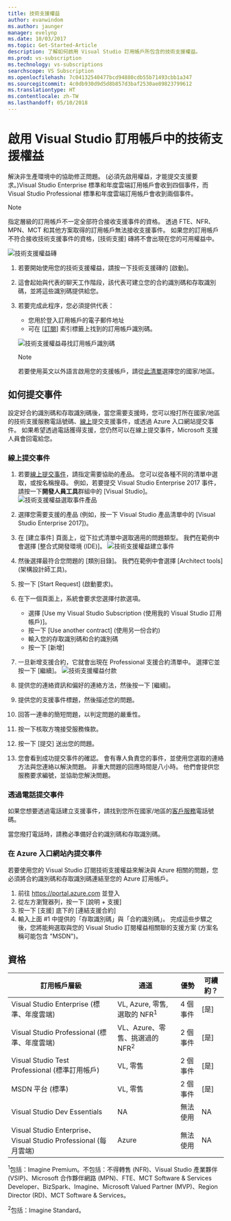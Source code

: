 ```yaml
---
title: 技術支援權益
author: evanwindom
ms.author: jaunger
manager: evelynp
ms.date: 10/03/2017
ms.topic: Get-Started-Article
description: 了解如何啟用 Visual Studio 訂用帳戶所包含的技術支援權益。
ms.prod: vs-subscription
ms.technology: vs-subscriptions
searchscope: VS Subscription
ms.openlocfilehash: 7c04132540477bcd94880cdb55b71493cbb1a347
ms.sourcegitcommit: 4c0db930d9d5d8b857d3baf2530ae89823799612
ms.translationtype: HT
ms.contentlocale: zh-TW
ms.lasthandoff: 05/10/2018
---
```

# <a name="activating-the-technical-support-benefit-in-visual-studio-subscriptions"></a>啟用 Visual Studio 訂用帳戶中的技術支援權益

解決非生產環境中的協助修正問題。  (必須先啟用權益，才能提交支援要求。)Visual Studio Enterprise 標準和年度雲端訂用帳戶會收到四個事件，而 Visual Studio Professional 標準和年度雲端訂用帳戶會收到兩個事件。  

   > [!NOTE]
   > 指定層級的訂用帳戶不一定全部符合接收支援事件的資格。  透過 FTE、NFR、MPN、MCT 和其他方案取得的訂用帳戶無法接收支援事件。  如果您的訂用帳戶不符合接收技術支援事件的資格，[技術支援] 磚將不會出現在您的可用權益中。 

   ![技術支援權益磚](_img\vs-tech-support\vs-tech-support-tile.png)

1.  若要開始使用您的技術支援權益，請按一下技術支援磚的 [啟動]。 
2.  這會起始與代表的聊天工作階段，該代表可建立您的合約識別碼和存取識別碼，並將這些識別碼提供給您。 
3.  若要完成此程序，您必須提供代表：
    - 您用於登入訂用帳戶的電子郵件地址
    - 可在 [[訂閱](https://my.visualstudio.com/subscriptions)] 索引標籤上找到的訂用帳戶識別碼。 

    ![技術支援權益尋找訂用帳戶識別碼](_img\vs-tech-support\vs-tech-support-subID-cropped.png)

    > [!NOTE]
    > 若要使用英文以外語言啟用您的支援帳戶，請從[此清單](http://support.microsoft.com/activatesupport)選擇您的國家/地區。   

## <a name="how-to-submit-an-incident"></a>如何提交事件
設定好合約識別碼和存取識別碼後，當您需要支援時，您可以撥打所在國家/地區的技術支援服務電話號碼、[線上](http://support.microsoft.com/oas/)提交支援事件，或透過 Azure 入口網站提交事件。  如果希望透過電話獲得支援，您仍然可以在線上提交事件，Microsoft 支援人員會回電給您。

### <a name="submit-an-incident-online"></a>線上提交事件
1.  若要[線上提交事件](http://support.microsoft.com/oas/)，請指定需要協助的產品。  您可以從各種不同的清單中選取，或按名稱搜尋。  例如，若要提交 Visual Studio Enterprise 2017 事件，請按一下**開發人員工具**群組中的 [Visual Studio]。 
    ![技術支援權益選取事件產品](_img\vs-tech-support\vs-tech-support-select-product.png)

2.  選擇您需要支援的產品  (例如，按一下 Visual Studio 產品清單中的 [Visual Studio Enterprise 2017])。 
3.  在 [建立事件] 頁面上，從下拉式清單中選取適用的問題類型。  我們在範例中會選擇 [整合式開發環境 (IDE)]。
    ![技術支援權益建立事件](_img\vs-tech-support\vs-tech-support-create-incident.png)

4.  然後選擇最符合您問題的 [類別目錄]。  我們在範例中會選擇 [Architect tools] (架構設計師工具)。
5.  按一下 [Start Request] (啟動要求)。 
6.  在下一個頁面上，系統會要求您選擇付款選項。  
    - 選擇 [Use my Visual Studio Subscription (使用我的 Visual Studio 訂用帳戶)]。 
    - 按一下 [Use another contract] (使用另一份合約)
    - 輸入您的存取識別碼和合約識別碼
    - 按一下 [新增]
7.  一旦新增支援合約，它就會出現在 Professional 支援合約清單中。  選擇它並按一下 [繼續]。
     ![技術支援權益付款](_img\vs-tech-support\vs-tech-support-payment.png)

8.  提供您的連絡資訊和偏好的連絡方法，然後按一下 [繼續]。  
9.  提供您的支援事件標題，然後描述您的問題。  
10. 回答一連串的簡短問題，以判定問題的嚴重性。  
11. 按一下核取方塊接受服務條款。
12. 按一下 [提交] 送出您的問題。  
13. 您會看到成功提交事件的確認。  會有專人負責您的事件，並使用您選取的連絡方法與您連絡以解決問題。  非重大問題的回應時間是八小時。 他們會提供您服務要求編號，並協助您解決問題。 

### <a name="submit-an-incident-by-phone"></a>透過電話提交事件
如果您想要透過電話建立支援事件，請找到您所在國家/地區的[客戶服務](https://support.microsoft.com/help/13948/global-customer-service-phone-numbers)電話號碼。  

當您撥打電話時，請務必準備好合約識別碼和存取識別碼。 

### <a name="submit-an-incident-within-the-azure-portal"></a>在 Azure 入口網站內提交事件
若要使用您的 Visual Studio 訂閱技術支援權益來解決與 Azure 相關的問題，您必須將合約識別碼和存取識別碼連結至您的 Azure 訂用帳戶。  
1.  前往 https://portal.azure.com 並登入
2.  從左方瀏覽器列，按一下 [說明 + 支援]
3.  按一下 [支援] 底下的 [連結支援合約]
4.  輸入上面 #1 中提供的「存取識別碼」與「合約識別碼」。
完成這些步驟之後，您將能夠選取與您的 Visual Studio 訂閱權益相關聯的支援方案  (方案名稱可能包含 "MSDN")。

## <a name="eligibility"></a>資格
| 訂用帳戶層級                                                 |     通道                                            | 優勢                                                          | 可續約？    |
|--------------------------------------------------------------------|---------------------------------------------------------|------------------------------------------------------------------|---------------|
| Visual Studio Enterprise (標準、年度雲端)   | VL, Azure, 零售, 選取的 NFR<sup>1</sup> | 4 個事件       |  [是]|
| Visual Studio Professional (標準、年度雲端) | VL、Azure、零售、挑選過的 NFR<sup>2</sup>                                        | 2 個事件                                                          |[是]         |
| Visual Studio Test Professional (標準訂用帳戶)                         | VL, 零售                                              | 2 個事件                                             |  [是]         |
| MSDN 平台 (標準)                                          | VL, 零售                                              | 2 個事件                                               | [是]         |
| Visual Studio Dev Essentials | NA  | 無法使用 |NA|
| Visual Studio Enterprise、Visual Studio Professional (每月雲端) | Azure                                       | 無法使用                                                           |NA|

<sup>1</sup>包括：Imagine Premium。不包括：不得轉售 (NFR)、Visual Studio 產業夥伴 (VSIP)、Microsoft 合作夥伴網路 (MPN)、FTE、MCT Software & Services Developer、BizSpark、Imagine、Microsoft Valued Partner (MVP)、Region Director (RD)、MCT Software & Services。

<sup>2</sup>包括：Imagine Standard。

 

